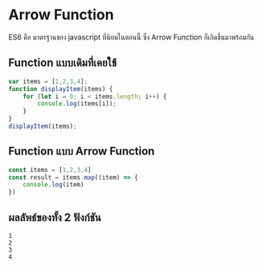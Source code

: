 # Arrow Function
ES6 คือ มาตรฐานของ javascript ที่นิยมในตอนนี้ ซึ่ง Arrow Function ก็เกิดขึ้นมาพร้อมกัน

## Function แบบเดิมที่เคยใช้
```javascript
var items = [1,2,3,4];
function displayItem(items) {
    for (let i = 0; i < items.length; i++) {
        console.log(items[i]);
    }
}
displayItem(items);
```

## Function แบบ Arrow Function
```javascript
const items = [1,2,3,4]
const result = items.map((item) => {
	console.log(item)  
})
```

## ผลลัพธ์ของทั้ง 2 ฟังก์ชัน
```
1
2
3
4
```